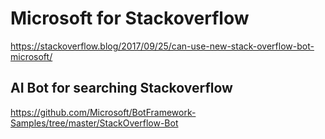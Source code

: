 
# Microsoft for Stackoverflow
https://stackoverflow.blog/2017/09/25/can-use-new-stack-overflow-bot-microsoft/


## AI Bot for searching Stackoverflow

https://github.com/Microsoft/BotFramework-Samples/tree/master/StackOverflow-Bot



